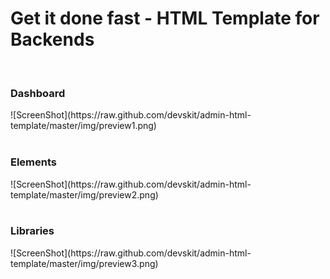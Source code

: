 # Get it done fast - HTML Template for Backends
<br>
<h3>Dashboard</h3>
![ScreenShot](https://raw.github.com/devskit/admin-html-template/master/img/preview1.png)
<br><br>
<h3>Elements</h3>
![ScreenShot](https://raw.github.com/devskit/admin-html-template/master/img/preview2.png)
<br><br>
<h3>Libraries</h3>
![ScreenShot](https://raw.github.com/devskit/admin-html-template/master/img/preview3.png)
